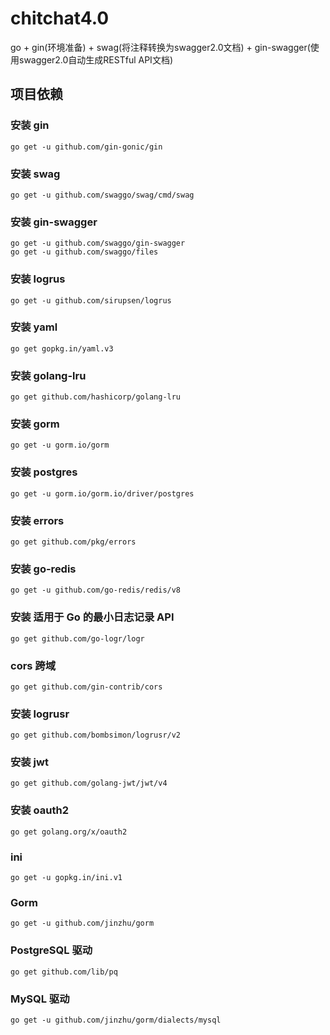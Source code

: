 # chitchat4.0
go + gin(环境准备) + swag(将注释转换为swagger2.0文档) + gin-swagger(使用swagger2.0自动生成RESTful API文档)

## 项目依赖

### 安装 gin
```
go get -u github.com/gin-gonic/gin
```

### 安装 swag
```
go get -u github.com/swaggo/swag/cmd/swag
```

### 安装 gin-swagger
```
go get -u github.com/swaggo/gin-swagger
go get -u github.com/swaggo/files
```

### 安装 logrus
```
go get -u github.com/sirupsen/logrus
```

### 安装 yaml
```
go get gopkg.in/yaml.v3
```

### 安装 golang-lru
```
go get github.com/hashicorp/golang-lru
```

### 安装 gorm
```
go get -u gorm.io/gorm
```

### 安装 postgres
```
go get -u gorm.io/gorm.io/driver/postgres
```

### 安装 errors
```
go get github.com/pkg/errors
```

### 安装 go-redis
```
go get -u github.com/go-redis/redis/v8
```

### 安装 适用于 Go 的最小日志记录 API
```
go get github.com/go-logr/logr
```

### cors 跨域
```
go get github.com/gin-contrib/cors
```

### 安装 logrusr
```
go get github.com/bombsimon/logrusr/v2
```

### 安装 jwt
```
go get github.com/golang-jwt/jwt/v4
```
### 安装 oauth2
```
go get golang.org/x/oauth2
```



### ini
```
go get -u gopkg.in/ini.v1
```

### Gorm
```
go get -u github.com/jinzhu/gorm
```

### PostgreSQL 驱动
```
go get github.com/lib/pq
```

### MySQL 驱动
```
go get -u github.com/jinzhu/gorm/dialects/mysql
```